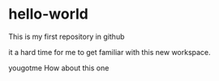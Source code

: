 # hello-world
This is my first repository in github

it a hard time for me to get familiar with this new workspace.


yougotme
How about this one
